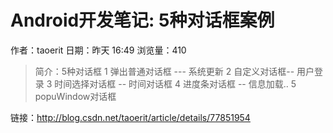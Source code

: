 # Android开发笔记: 5种对话框案例
作者：taoerit
日期：昨天 16:49
浏览量：410
> 简介：5种对话框
1 弹出普通对话框 --- 系统更新
2 自定义对话框-- 用户登录
3 时间选择对话框 -- 时间对话框
4 进度条对话框 -- 信息加载..
5 popuWindow对话框

 链接：http://blog.csdn.net/taoerit/article/details/77851954
